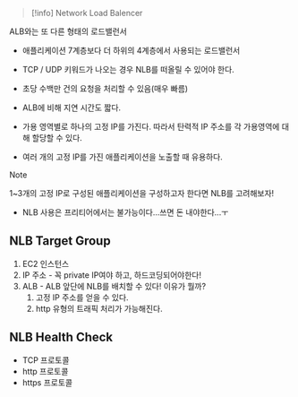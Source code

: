 >[!info] Network Load Balencer

ALB와는 또 다른 형태의 로드밸런서

- 애플리케이션 7계층보다 더 하위의 4계층에서 사용되는 로드밸런서
- TCP / UDP 키워드가 나오는 경우 NLB를 떠올릴 수 있어야 한다.
- 초당 수백만 건의 요청을 처리할 수 있음(매우 빠름) 
- ALB에 비해 지연 시간도 짧다.

- 가용 영역별로 하나의 고정 IP를 가진다. 따라서 탄력적 IP 주소를 각 가용영역에 대해 할당할 수 있다.
- 여러 개의 고정 IP를 가진 애플리케이션을 노출할 때 유용하다.
>[!note] 
>1~3개의 고정 IP로 구성된 애플리케이션을 구성하고자 한다면 NLB를 고려해보자!

- NLB 사용은 프리티어에서는 불가능이다...쓰면 돈 내야한다...ㅜ


## NLB Target Group

1. EC2 인스턴스
2. IP 주소 - 꼭 private IP여야 하고, 하드코딩되어야한다!
3. ALB - ALB 앞단에 NLB를 배치할 수 있다! 이유가 뭘까?
	1. 고정 IP 주소를 얻을 수 있다.
	2. http 유형의 트래픽 처리가 가능해진다.


## NLB Health Check

- TCP 프로토콜 
- http 프로토콜
- https 프로토콜